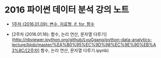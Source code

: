 # 2016 파이썬 데이터 분석 강의 노트

- [1주차 (2016.01.09): 변수, 자료형, if, for, 함수](http://nbviewer.ipython.org/github/LyuGgang/python-data-analytics-lecture/blob/master/%EA%B0%95%EC%9D%98%EC%9E%90%EB%A3%8C/%5B1%EC%A3%BC%EC%B0%A8%5D%20%EB%B3%80%EC%88%98%2C%20%EC%9E%90%EB%A3%8C%ED%98%95%2C%20if%2C%20for%2C%20%ED%95%A8%EC%88%98.ipynb)

- [2주차 (2016.01.16): 함수, 논리 연산, 문자열 다루기](http://nbviewer.ipython.org/github/LyuGgang/python-data-analytics-lecture/blob/master/%EA%B0%95%EC%9D%98%EC%9E%90%EB%A3%8C/[2주차] 함수, 논리 연산, 문자열 다루기.ipynb)